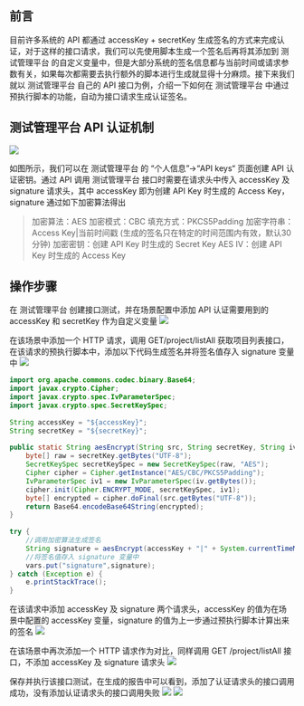 ## 前言
目前许多系统的 API 都通过 accessKey + secretKey 生成签名的方式来完成认证，对于这样的接口请求，我们可以先使用脚本生成一个签名后再将其添加到 测试管理平台 的自定义变量中，但是大部分系统的签名信息都与当前时间或请求参数有关，如果每次都需要去执行额外的脚本进行生成就显得十分麻烦。接下来我们就以 测试管理平台 自己的 API 接口为例，介绍一下如何在 测试管理平台 中通过预执行脚本的功能，自动为接口请求生成认证签名。

## 测试管理平台 API 认证机制
![](../img/tutorial/pre_processor/pre_processor_1.png)

如图所示，我们可以在 测试管理平台 的 “个人信息”→“API keys“ 页面创建 API 认证密钥。通过 API 调用 测试管理平台 接口时需要在请求头中传入 accessKey 及 signature 请求头，其中 accessKey 即为创建 API Key 时生成的 Access Key，signature 通过如下加密算法得出

> 加密算法：AES
> 加密模式：CBC
> 填充方式：PKCS5Padding
> 加密字符串：Access Key|当前时间戳  (生成的签名只在特定的时间范围内有效，默认30分钟)
> 加密密钥：创建 API Key 时生成的 Secret Key
> AES IV：创建 API Key 时生成的 Access Key

## 操作步骤
在 测试管理平台 创建接口测试，并在场景配置中添加 API 认证需要用到的 accessKey 和 secretKey 作为自定义变量
![](../img/tutorial/pre_processor/pre_processor_2.png)

在该场景中添加一个 HTTP 请求，调用 GET/project/listAll 获取项目列表接口，在该请求的预执行脚本中，添加以下代码生成签名并将签名值存入 signature 变量中
![](../img/tutorial/pre_processor/pre_processor_3.png)

```java
import org.apache.commons.codec.binary.Base64;
import javax.crypto.Cipher;
import javax.crypto.spec.IvParameterSpec;
import javax.crypto.spec.SecretKeySpec;
 
String accessKey = "${accessKey}";
String secretKey = "${secretKey}";
 
public static String aesEncrypt(String src, String secretKey, String iv) throws Exception {
    byte[] raw = secretKey.getBytes("UTF-8");
    SecretKeySpec secretKeySpec = new SecretKeySpec(raw, "AES");
    Cipher cipher = Cipher.getInstance("AES/CBC/PKCS5Padding");
    IvParameterSpec iv1 = new IvParameterSpec(iv.getBytes());
    cipher.init(Cipher.ENCRYPT_MODE, secretKeySpec, iv1);
    byte[] encrypted = cipher.doFinal(src.getBytes("UTF-8"));
    return Base64.encodeBase64String(encrypted);
}
  
try {
    //调用加密算法生成签名
    String signature = aesEncrypt(accessKey + "|" + System.currentTimeMillis(), secretKey, accessKey);
    //将签名值存入 signature 变量中
    vars.put("signature",signature);
} catch (Exception e) {
    e.printStackTrace();
}
```

在该请求中添加 accessKey 及 signature 两个请求头，accessKey 的值为在场景中配置的 accessKey 变量，signature 的值为上一步通过预执行脚本计算出来的签名
![](../img/tutorial/pre_processor/pre_processor_4.png)

在该场景中再次添加一个 HTTP 请求作为对比，同样调用 GET /project/listAll 接口，不添加 accessKey 及 signature 请求头
![](../img/tutorial/pre_processor/pre_processor_5.png)

保存并执行该接口测试，在生成的报告中可以看到，添加了认证请求头的接口调用成功，没有添加认证请求头的接口调用失败
![](../img/tutorial/pre_processor/pre_processor_6.png)
![](../img/tutorial/pre_processor/pre_processor_7.png)



